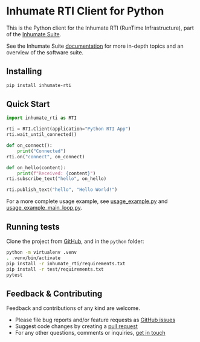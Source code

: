 # Inhumate RTI Client for Python

This is the Python client for the Inhumate RTI
(RunTime Infrastructure), part of the [Inhumate Suite](https://inhumatesystems.com/products/suite/).

See the Inhumate Suite [documentation](https://docs.inhumatesystems.com/) for more in-depth topics and an overview of the software suite.

## Installing

```sh
pip install inhumate-rti
```

## Quick Start

```python
import inhumate_rti as RTI

rti = RTI.Client(application="Python RTI App")
rti.wait_until_connected()

def on_connect():
    print("Connected")
rti.on("connect", on_connect)

def on_hello(content): 
    print(f"Received: {content}")
rti.subscribe_text("hello", on_hello)

rti.publish_text("hello", "Hello World!")
```

For a more complete usage example, see 
[usage_example.py](https://github.com/inhumatesystems/rti-client/blob/main/python/test/usage_example.py) and 
[usage_example_main_loop.py](https://github.com/inhumatesystems/rti-client/blob/main/python/test/usage_example_main_loop.py).

## Running tests

Clone the project from [GitHub](https://github.com/inhumatesystems/rti-client), and in the `python` folder:

```sh
python -m virtualenv .venv
. .venv/bin/activate
pip install -r inhumate_rti/requirements.txt 
pip install -r test/requirements.txt
pytest
```

## Feedback & Contributing

Feedback and contributions of any kind are welcome.

- Please file bug reports and/or feature requests as [GitHub issues](https://github.com/inhumatesystems/rti-client/issues)
- Suggest code changes by creating a [pull request](https://github.com/inhumatesystems/rti-client/pulls)
- For any other questions, comments or inquiries, [get in touch](https://inhumatesystems.com/#contact)
